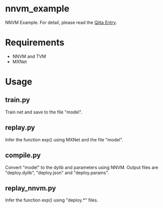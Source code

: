 # nnvm_example

NNVM Example.
For detail, please read the [Qiita Entry](https://qiita.com/ashitani/items/e85231297247ec036128).

# Requirements

- NNVM and TVM
- MXNet

# Usage

## train.py

Train net and save to the file "model".

## replay.py

Infer the function exp() using MXNet and the file "model".

## compile.py

Convert "model" to the dylib and parameters using NNVM.
Output files are "deploy.dylib", "deploy.json" and "deploy.params".

## replay_nnvm.py

Infer the function exp() using "deploy.*" files.


